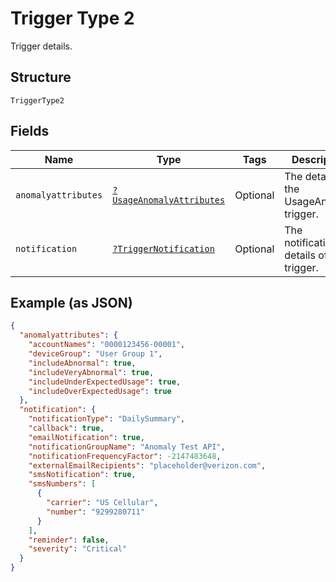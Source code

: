 
# Trigger Type 2

Trigger details.

## Structure

`TriggerType2`

## Fields

| Name | Type | Tags | Description | Getter | Setter |
|  --- | --- | --- | --- | --- | --- |
| `anomalyattributes` | [`?UsageAnomalyAttributes`](../../doc/models/usage-anomaly-attributes.md) | Optional | The details of the UsageAnomaly trigger. | getAnomalyattributes(): ?UsageAnomalyAttributes | setAnomalyattributes(?UsageAnomalyAttributes anomalyattributes): void |
| `notification` | [`?TriggerNotification`](../../doc/models/trigger-notification.md) | Optional | The notification details of the trigger. | getNotification(): ?TriggerNotification | setNotification(?TriggerNotification notification): void |

## Example (as JSON)

```json
{
  "anomalyattributes": {
    "accountNames": "0000123456-00001",
    "deviceGroup": "User Group 1",
    "includeAbnormal": true,
    "includeVeryAbnormal": true,
    "includeUnderExpectedUsage": true,
    "includeOverExpectedUsage": true
  },
  "notification": {
    "notificationType": "DailySummary",
    "callback": true,
    "emailNotification": true,
    "notificationGroupName": "Anomaly Test API",
    "notificationFrequencyFactor": -2147483648,
    "externalEmailRecipients": "placeholder@verizon.com",
    "smsNotification": true,
    "smsNumbers": [
      {
        "carrier": "US Cellular",
        "number": "9299280711"
      }
    ],
    "reminder": false,
    "severity": "Critical"
  }
}
```

